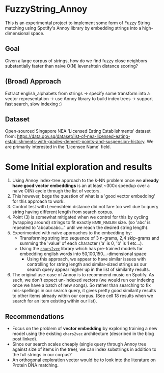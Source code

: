 # FuzzyString_Annoy

This is an experimental project to implement some form of Fuzzy String matching using Spotify's Annoy library by embedding strings into a high-dimensional space.

## Goal

Given a large corpus of strings, how do we find fuzzy close neighbors substantially faster than naive O(N) levenshtein distance scoring?

## (Broad) Approach

Extract english_alphabets from strings -> specify some transform into a vector representation -> use Annoy library to build index trees -> support fast search, slow indexing :)

## Dataset

Open-sourced Singapore NEA 'Licensed Eating Establishments' dataset from: https://data.gov.sg/dataset/list-of-nea-licensed-eating-establishments-with-grades-demerit-points-and-suspension-history. We are primarily interested in the 'Licensee Name' field.

# Some Initial exploration and results

1. Using Annoy index-tree approach to the k-NN problem once we **already have good vector embeddings** is an at least ~300x speedup over a naive O(N) cycle through the list of vectors.
2. This however, begs the question of what is a 'good vector embedding' for this approach to work.
3. Control test with Levenshtein distance did not fare too well due to query string having different length from search corpus.
4. Point (3) is somewhat mitigated when we control for this by cycling (wrapping around) strings to fit exactly `NAME_MAXLEN` size. (so 'abc' is repeated to 'abcabcabc...' until we reach the desired string length).
5. Experimented with naive approaches to the embedding by:
    - Transforming string into sequence of 3 n-grams, 2,4 skip-grams and summing the 'value' of each character ('a' is 0, 'b' is 1 etc...).
    - Using the [`chars2vec`](https://hackernoon.com/chars2vec-character-based-language-model-for-handling-real-world-texts-with-spelling-errors-and-a3e4053a147d) library which has pre-trained models for embedding english words into 50,100,150...-dimensional space
        - Using this approach, we appear to have similar issues with controlling for string length and similar-sized strings as our search query appear higher up in the list of similarity results.
6. The original use-case of Annoy is to recommend music on Spotify. As such, we don't expect un-indexed vectors (we would run our indexing once we have a batch of new songs). So rather than searching to fix mis-spellings in our search query, it gives pretty good similarity results to other items already within our corpus. (See cell 18 results when we search for an item existing within our list).

## Recommendations

- Focus on the problem of **vector embedding** by exploring training a new model using the existing `chars2vec` architecture (described in the blog post linked).
- Since our search scales cheaply (single query through Annoy tree against size of items in the tree), we can index substrings in addition to the full strings in our corpus?
- An orthogonal exploration vector would be to look into the literature on Protein DNA matching.
